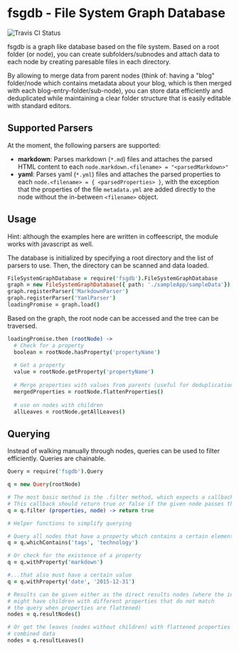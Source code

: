 # fsgdb - File System Graph Database
![Travis CI Status](https://travis-ci.org/AtiX/fsgdb.svg)

fsgdb is a graph like database based on the file system. Based on a root
folder (or node), you can create subfolders/subnodes and attach data to each
node by creating paresable files in each directory.

By allowing to merge data from parent nodes (think of: having a "blog" folder/node which 
contains metadata about your blog, which is then merged with each blog-entry-folder/sub-node),
you can store data efficiently and deduplicated while maintaining a clear folder structure
that is easily editable with standard editors.

## Supported Parsers

At the moment, the following parsers are supported:

 - **markdown**: Parses markdown (```*.md```) files and attaches the parsed HTML content to each ```node.markdown.<filename> = "<parsedMarkdown>"```
 - **yaml**: Parses yaml (```*.yml```) files and attaches the parsed properties to each ```node.<filename> = { <parsedProperties> }```,
 with the exception that the properties of the file ```metadata.yml``` are added directly to the node without the in-between ```<filename>``` object.

## Usage
Hint: although the examples here are written in coffeescript, the module works with javascript as well.

The database is initialized by specifying a root directory and the list of parsers to use. Then,
the directory can be scanned and data loaded.
```coffeescript
FileSystemGraphDatabase = require('fsgdb').FileSystemGraphDatabase
graph = new FileSystemGraphDatabase({ path: './sampleApp/sampleData'})
graph.registerParser('MarkdownParser')
graph.registerParser('YamlParser')
loadingPromise = graph.load()
```

Based on the graph, the root node can be accessed and the tree can be traversed.
```coffeescript
loadingPromise.then (rootNode) ->
  # Check for a property
  boolean = rootNode.hasProperty('propertyName')
  
  # Get a property
  value = rootNode.getProperty('propertyName')
  
  # Merge properties with values from parents (useful for deduplication of common data)
  mergedProperties = rootNode.flattenProperties()
  
  # use on nodes with children
  allLeaves = rootNode.getAllLeaves()
```

## Querying
Instead of walking manually through nodes, queries can be used to filter efficiently.
Queries are chainable.

```coffeescript
Query = require('fsgdb').Query

q = new Query(rootNode)

# The most basic method is the .filter method, which expects a callback.
# This callback should return true or false if the given node passes the filter or not
q = q.filter (properties, node) -> return true

# Helper functions to simplify querying

# Query all nodes that have a property which contains a certain element:
q = q.whichContains('tags', 'technology')

# Or check for the existence of a property
q = q.withProperty('markdown')

#...that also must have a certain value
q = q.withProperty('date', '2015-12-31')

# Results can be given either as the direct results nodes (where the individual nodes
# might have children with different properties that do not match
# the query when properties are flattened)
nodes = q.resultNodes()

# Or get the leaves (nodes without children) with flattened properties to directly continue working with the
# combined data
nodes = q.resultLeaves()
```
